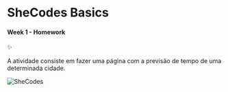 ﻿# SheCodes Basics
 #### Week 1 - Homework
 
 ✨
 
 A atividade consiste em fazer uma página com a previsão de tempo de uma determinada cidade.
 
![SheCodes](https://www.shecodes.io/assets/stickers/hashtag%20colorful%20screen-ad36d3a49b4e212178927c93e900d37c67af0529ff3c7d91b0579d633196fe48.gif)
